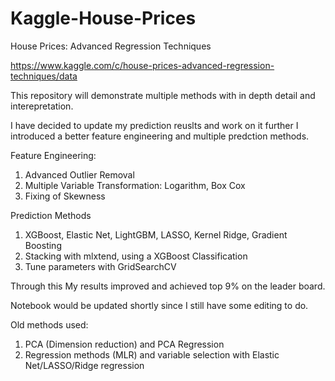 # Kaggle-House-Prices
House Prices: Advanced Regression Techniques

https://www.kaggle.com/c/house-prices-advanced-regression-techniques/data

This repository will demonstrate multiple methods with in depth detail and interepretation. 

I have decided to update my prediction reuslts and work on it further 
I introduced a better feature engineering and multiple predction methods.

Feature Engineering: 

1. Advanced Outlier Removal 
2. Multiple Variable Transformation: Logarithm, Box Cox
3. Fixing of Skewness

Prediction Methods
1. XGBoost, Elastic Net, LightGBM, LASSO, Kernel Ridge, Gradient Boosting
2. Stacking with mlxtend, using a XGBoost Classification
3. Tune parameters with GridSearchCV



Through this My results improved and achieved top 9% on the leader board. 

Notebook would be updated shortly since I still have some editing to do. 


Old methods used: 
1. PCA (Dimension reduction) and PCA Regression
2. Regression methods (MLR) and variable selection with Elastic Net/LASSO/Ridge regression 

